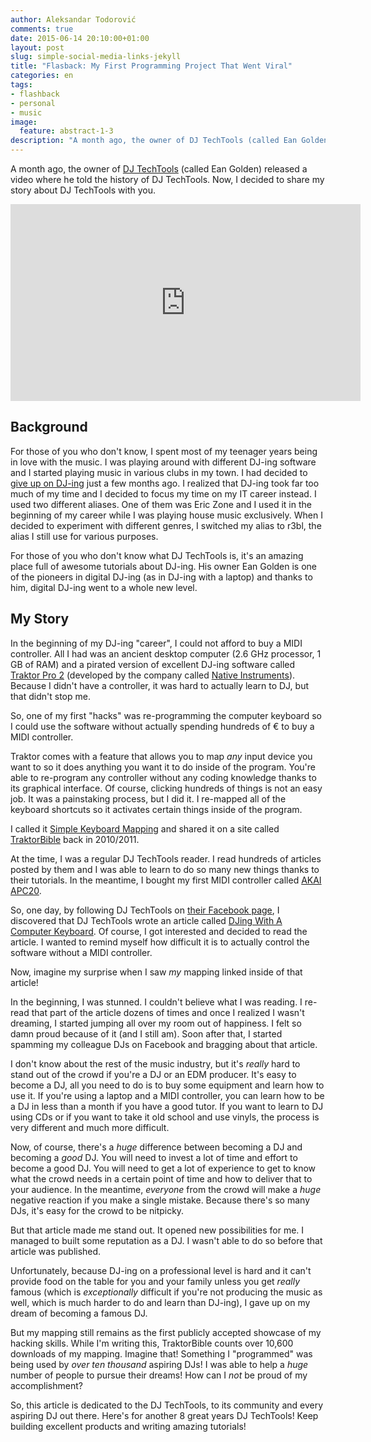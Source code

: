 ```yaml
---
author: Aleksandar Todorović
comments: true
date: 2015-06-14 20:10:00+01:00
layout: post
slug: simple-social-media-links-jekyll
title: "Flasback: My First Programming Project That Went Viral"
categories: en
tags:
- flashback
- personal
- music
image:
  feature: abstract-1-3
description: "A month ago, the owner of DJ TechTools (called Ean Golden) released a video where he told the history of DJ TechTools. Now, I decided to share my story about DJ TechTools with you."
---
```


A month ago, the owner of [DJ TechTools](http://djtechtools.com/) (called Ean Golden) released a video where he told the history of DJ TechTools. Now, I decided to share my story about DJ TechTools with you.

<iframe width="560" height="315" src="https://www.youtube.com/embed/BDM6gut1K8E" frameborder="0" allowfullscreen></iframe>


## Background

For those of you who don't know, I spent most of my teenager years being in love with the music. I was playing around with different DJ-ing software and I started playing music in various clubs in my town. I had decided to [give up on DJ-ing](https://r3bl.github.io/en/quitting-djing/) just a few months ago. I realized that DJ-ing took far too much of my time and I decided to focus my time on my IT career instead. I used two different aliases. One of them was Eric Zone and I used it in the beginning of my career while I was playing house music exclusively. When I decided to experiment with different genres, I switched my alias to r3bl, the alias I still use for various purposes.

For those of you who don't know what DJ TechTools is, it's an amazing place full of awesome tutorials about DJ-ing. His owner Ean Golden is one of the pioneers in digital DJ-ing (as in DJ-ing with a laptop) and thanks to him, digital DJ-ing went to a whole new level.

## My Story

In the beginning of my DJ-ing "career", I could not afford to buy a MIDI controller. All I had was an ancient desktop computer (2.6 GHz processor, 1 GB of RAM) and a pirated version of excellent DJ-ing software called [Traktor Pro 2](http://www.native-instruments.com/en/products/traktor/dj-software/traktor-pro-2/) (developed by the company called [Native Instruments](http://www.native-instruments.com/)). Because I didn't have a controller, it was hard to actually learn to DJ, but that didn't stop me.

So, one of my first "hacks" was re-programming the computer keyboard so I could use the software without actually spending hundreds of € to buy a MIDI controller.

Traktor comes with a feature that allows you to map _any_ input device you want to so it does anything you want it to do inside of the program. You're able to re-program any controller without any coding knowledge thanks to its graphical interface. Of course, clicking hundreds of things is not an easy job. It was a painstaking process, but I did it. I re-mapped all of the keyboard shortcuts so it activates certain things inside of the program.

I called it [Simple Keyboard Mapping](http://www.traktorbible.com/freaks/mappingview.aspx?id=231) and shared it on a site called [TraktorBible](http://www.traktorbible.com/) back in 2010/2011.

At the time, I was a regular DJ TechTools reader. I read hundreds of articles posted by them and I was able to learn to do so many new things thanks to their tutorials. In the meantime, I bought my first MIDI controller called [AKAI APC20](http://www.akaipro.com/product/apc20).

So, one day, by following DJ TechTools on [their Facebook page](https://www.facebook.com/djtechtools?fref=ts), I discovered that DJ TechTools wrote an article called [DJing With A Computer Keyboard](http://djtechtools.com/2012/03/06/djing-with-a-computer-keyboard/). Of course, I got interested and decided to read the article. I wanted to remind myself how difficult it is to actually control the software without a MIDI controller.

Now, imagine my surprise when I saw _my_ mapping linked inside of that article!

In the beginning, I was stunned. I couldn't believe what I was reading. I re-read that part of the article dozens of times and once I realized I wasn't dreaming, I started jumping all over my room out of happiness. I felt so damn proud because of it (and I still am). Soon after that, I started spamming my colleague DJs on Facebook and bragging about that article.

I don't know about the rest of the music industry, but it's _really_ hard to stand out of the crowd if you're a DJ or an EDM producer. It's easy to become a DJ, all you need to do is to buy some equipment and learn how to use it. If you're using a laptop and a MIDI controller, you can learn how to be a DJ in less than a month if you have a good tutor. If you want to learn to DJ using CDs or if you want to take it old school and use vinyls, the process is very different and much more difficult.

Now, of course, there's a _huge_ difference between becoming a DJ and becoming a _good_ DJ. You will need to invest a lot of time and effort to become a good DJ. You will need to get a lot of experience to get to know what the crowd needs in a certain point of time and how to deliver that to your audience. In the meantime, _everyone_ from the crowd will make a _huge_ negative reaction if you make a single mistake. Because there's so many DJs, it's easy for the crowd to be nitpicky.

But that article made me stand out. It opened new possibilities for me. I managed to built some reputation as a DJ. I wasn't able to do so before that article was published.

Unfortunately, because DJ-ing on a professional level is hard and it can't provide food on the table for you and your family unless you get _really_ famous (which is _exceptionally_ difficult if you're not producing the music as well, which is much harder to do and learn than DJ-ing), I gave up on my dream of becoming a famous DJ.

But my mapping still remains as the first publicly accepted showcase of my hacking skills. While I'm writing this, TraktorBible counts over 10,600 downloads of my mapping. Imagine that! Something I "programmed" was being used by _over ten thousand_ aspiring DJs! I was able to help a _huge_ number of people to pursue their dreams! How can I _not_ be proud of my accomplishment?

So, this article is dedicated to the DJ TechTools, to its community and every aspiring DJ out there. Here's for another 8 great years DJ TechTools! Keep building excellent products and writing amazing tutorials!
